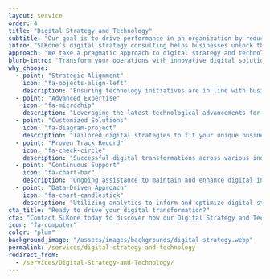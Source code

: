 ```yaml
---
layout: service
order: 4
title: "Digital Strategy and Technology"
subtitle: "Our goal is to drive performance in an organization by reducing the time to complete any given activity, improve the consistency of an output, or lower the cost of labor required to perform the activity."
intro: "SLKone’s digital strategy consulting helps businesses unlock the full potential of their technology investments. By streamlining IT infrastructure and implementing advanced automation like Robotic Process Automation (RPA), we enable your organization to scale efficiently. We categorize systems based on their support for activity completion: making activities easier to complete, serving as tools for completing activities, or performing activities autonomously. Our goal is to drive performance by reducing activity completion time, improving output consistency, and lowering labor costs."
approach: "We take a pragmatic approach to digital strategy and technology implementation. By aligning technology initiatives with business goals, we ensure that every digital investment contributes directly to your organization's success. Our team combines deep technical expertise with broad business acumen to deliver solutions that not only leverage cutting-edge technology but also drive tangible business outcomes."
blurb-intro: "Transform your operations with innovative digital solutions for enhanced efficiency."
why_choose:
  - point: "Strategic Alignment"
    icon: "fa-objects-align-left"
    description: "Ensuring technology initiatives are in line with business objectives."
  - point: "Advanced Expertise"
    icon: "fa-microchip"
    description: "Leveraging the latest technological advancements for your benefit."
  - point: "Customized Solutions"
    icon: "fa-diagram-project"
    description: "Tailored digital strategies to fit your unique business needs."
  - point: "Proven Track Record"
    icon: "fa-check-circle"
    description: "Successful digital transformations across various industries."
  - point: "Continuous Support"
    icon: "fa-chart-bar"
    description: "Ongoing assistance to maintain and enhance digital initiatives."
  - point: "Data-Driven Approach"
    icon: "fa-chart-candlestick"
    description: "Utilizing analytics to inform and optimize digital strategies."
cta_title: "Ready to drive your digital transformation?"
cta: "Contact SLKone today to discover how our Digital Strategy and Technology services can elevate your business operations and performance."
icon: "fa-computer"
color: "plum"
background_image: "/assets/images/backgrounds/digital-strategy.webp"
permalink: /services/digital-strategy-and-technology
redirect_from:
  - /services/Digital-Strategy-and-Technology/
---
```

